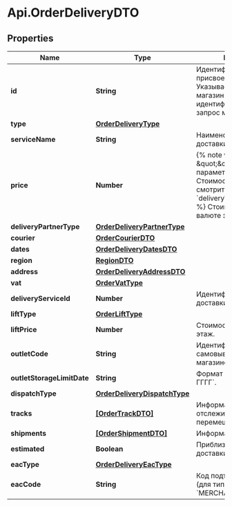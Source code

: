 # Api.OrderDeliveryDTO

## Properties

Name | Type | Description | Notes
------------ | ------------- | ------------- | -------------
**id** | **String** | Идентификатор доставки, присвоенный магазином.  Указывается, только если магазин передал данный идентификатор в ответе на запрос методом [POST cart](../../pushapi/reference/cart.md).  | [optional] 
**type** | [**OrderDeliveryType**](OrderDeliveryType.md) |  | [optional] 
**serviceName** | **String** | Наименование службы доставки. | [optional] 
**price** | **Number** | {% note warning \&quot;\&quot; %}  Этот параметр устарел. Стоимость доставки смотрите в параметре &#x60;deliveryTotal&#x60;.  {% endnote %}  Стоимость доставки в валюте заказа.  | [optional] 
**deliveryPartnerType** | [**OrderDeliveryPartnerType**](OrderDeliveryPartnerType.md) |  | [optional] 
**courier** | [**OrderCourierDTO**](OrderCourierDTO.md) |  | [optional] 
**dates** | [**OrderDeliveryDatesDTO**](OrderDeliveryDatesDTO.md) |  | [optional] 
**region** | [**RegionDTO**](RegionDTO.md) |  | [optional] 
**address** | [**OrderDeliveryAddressDTO**](OrderDeliveryAddressDTO.md) |  | [optional] 
**vat** | [**OrderVatType**](OrderVatType.md) |  | [optional] 
**deliveryServiceId** | **Number** | Идентификатор службы доставки. | [optional] 
**liftType** | [**OrderLiftType**](OrderLiftType.md) |  | [optional] 
**liftPrice** | **Number** | Стоимость подъема на этаж. | [optional] 
**outletCode** | **String** | Идентификатор пункта самовывоза, присвоенный магазином. | [optional] 
**outletStorageLimitDate** | **String** | Формат даты: &#x60;ДД-ММ-ГГГГ&#x60;.  | [optional] 
**dispatchType** | [**OrderDeliveryDispatchType**](OrderDeliveryDispatchType.md) |  | [optional] 
**tracks** | [**[OrderTrackDTO]**](OrderTrackDTO.md) | Информация для отслеживания перемещений посылки. | [optional] 
**shipments** | [**[OrderShipmentDTO]**](OrderShipmentDTO.md) | Информация о посылках. | [optional] 
**estimated** | **Boolean** | Приблизительная ли дата доставки. | [optional] 
**eacType** | [**OrderDeliveryEacType**](OrderDeliveryEacType.md) |  | [optional] 
**eacCode** | **String** | Код подтверждения ЭАПП (для типа &#x60;MERCHANT_TO_COURIER&#x60;).  | [optional] 



